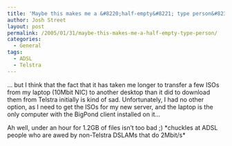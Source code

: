 ```yaml
---
title: 'Maybe this makes me a &#8220;half-empty&#8221; type person&#8230;'
author: Josh Street
layout: post
permalink: /2005/01/31/maybe-this-makes-me-a-half-empty-type-person/
categories:
  - General
tags:
  - ADSL
  - Telstra
---
```

&#8230; but I think that the fact that it has taken me longer to transfer a few ISOs from my laptop (10Mbit NIC) to another desktop than it did to download them from Telstra initially is kind of sad. Unfortunately, I had no other option, as I need to get the ISOs for my new server, and the laptop is the only computer with the BigPond client installed on it&#8230;

Ah well, under an hour for 1.2GB of files isn&#8217;t too bad ;) \*chuckles at ADSL people who are awed by non-Telstra DSLAMs that do 2Mbit/s\*